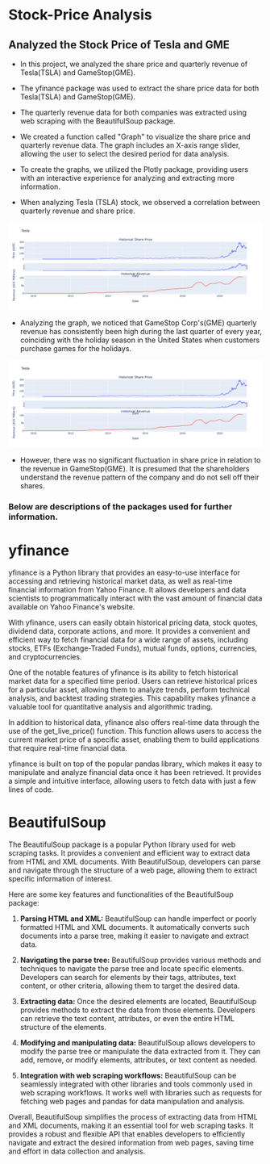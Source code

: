 # Stock-Price Analysis
## Analyzed the Stock Price of Tesla and GME

* In this project, we analyzed the share price and quarterly revenue of Tesla(TSLA) and GameStop(GME).

* The yfinance package was used to extract the share price data for both Tesla(TSLA) and GameStop(GME).

* The quarterly revenue data for both companies was extracted using web scraping with the BeautifulSoup package.

* We created a function called "Graph" to visualize the share price and quarterly revenue data. The graph includes an X-axis range slider, allowing the user to select the desired period for data analysis.

* To create the graphs, we utilized the Plotly package, providing users with an interactive experience for analyzing and extracting more information.

* When analyzing Tesla (TSLA) stock, we observed a correlation between quarterly revenue and share price.

![FALIED TO LOAD THE GRAPH PLEASE GO THROUGH THE ATTACHED SOURCE CODE](https://github.com/rockys-project/Stock-Price-Analysis/blob/main/Graphs/TSLA.png)

* Analyzing the graph, we noticed that GameStop Corp's(GME) quarterly revenue has consistently been high during the last quarter of every year, coinciding with the holiday season in the United States when customers purchase games for the holidays.

![FALIED TO LOAD THE GRAPH PLEASE GO THROUGH THE ATTACHED SOURCE CODE](https://github.com/rockys-project/Stock-Price-Analysis/blob/main/Graphs/TSLA.png)

* However, there was no significant fluctuation in share price in relation to the revenue in GameStop(GME). It is presumed that the shareholders understand the revenue pattern of the company and do not sell off their shares.

### Below are descriptions of the packages used for further information.

# yfinance 
yfinance is a Python library that provides an easy-to-use interface for accessing and retrieving historical market data, as well as real-time financial information from Yahoo Finance. It allows developers and data scientists to programmatically interact with the vast amount of financial data available on Yahoo Finance's website.

With yfinance, users can easily obtain historical pricing data, stock quotes, dividend data, corporate actions, and more. It provides a convenient and efficient way to fetch financial data for a wide range of assets, including stocks, ETFs (Exchange-Traded Funds), mutual funds, options, currencies, and cryptocurrencies.

One of the notable features of yfinance is its ability to fetch historical market data for a specified time period. Users can retrieve historical prices for a particular asset, allowing them to analyze trends, perform technical analysis, and backtest trading strategies. This capability makes yfinance a valuable tool for quantitative analysis and algorithmic trading.

In addition to historical data, yfinance also offers real-time data through the use of the get_live_price() function. This function allows users to access the current market price of a specific asset, enabling them to build applications that require real-time financial data.

yfinance is built on top of the popular pandas library, which makes it easy to manipulate and analyze financial data once it has been retrieved. It provides a simple and intuitive interface, allowing users to fetch data with just a few lines of code.


# BeautifulSoup

The BeautifulSoup package is a popular Python library used for web scraping tasks. It provides a convenient and efficient way to extract data from HTML and XML documents. With BeautifulSoup, developers can parse and navigate through the structure of a web page, allowing them to extract specific information of interest.

Here are some key features and functionalities of the BeautifulSoup package:

1. **Parsing HTML and XML:** BeautifulSoup can handle imperfect or poorly formatted HTML and XML documents. It automatically converts such documents into a parse tree, making it easier to navigate and extract data.

2. **Navigating the parse tree:** BeautifulSoup provides various methods and techniques to navigate the parse tree and locate specific elements. Developers can search for elements by their tags, attributes, text content, or other criteria, allowing them to target the desired data.

3. **Extracting data:** Once the desired elements are located, BeautifulSoup provides methods to extract the data from those elements. Developers can retrieve the text content, attributes, or even the entire HTML structure of the elements.

4. **Modifying and manipulating data:** BeautifulSoup allows developers to modify the parse tree or manipulate the data extracted from it. They can add, remove, or modify elements, attributes, or text content as needed.

5. **Integration with web scraping workflows:** BeautifulSoup can be seamlessly integrated with other libraries and tools commonly used in web scraping workflows. It works well with libraries such as requests for fetching web pages and pandas for data manipulation and analysis.

Overall, BeautifulSoup simplifies the process of extracting data from HTML and XML documents, making it an essential tool for web scraping tasks. It provides a robust and flexible API that enables developers to efficiently navigate and extract the desired information from web pages, saving time and effort in data collection and analysis.

